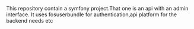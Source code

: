This repository contain a symfony project.That one is an api with an admin interface.
It uses fosuserbundle for authentication,api platform for the backend needs etc